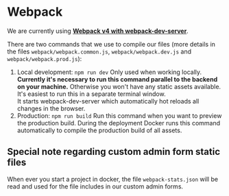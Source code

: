 # Webpack

We are currently using **[Webpack v4 with webpack-dev-server](https://webpack.js.org/)**.

There are two commands that we use to compile our files (more details in the files `webpack/webpack.common.js`, `webpack/webpack.dev.js` and `webpack/webpack.prod.js`):

1. Local development: `npm run dev`
  Only used when working locally.<br>
  **Currently it's necessary to run this command parallel to the backend on your machine.** Otherwise you won't have any static assets available. It's easiest to run this in a separate terminal window.<br>
  It starts webpack-dev-server which automatically hot reloads all changes in the browser.
2. Production: `npm run build`
  Run this command when you want to preview the production build. During the deployment Docker runs this command automatically to compile the production build of all assets.

## Special note regarding custom admin form static files

When ever you start a project in docker, the file `webpack-stats.json` will be read and used for the file includes in our custom admin forms.
